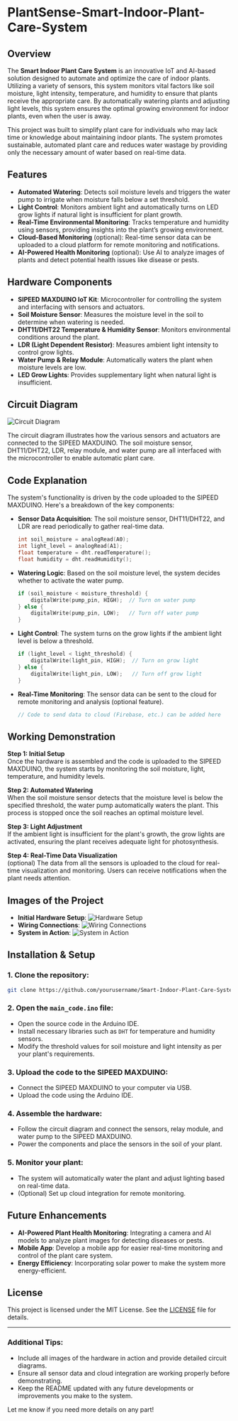 # PlantSense-Smart-Indoor-Plant-Care-System
## Overview

The **Smart Indoor Plant Care System** is an innovative IoT and AI-based solution designed to automate and optimize the care of indoor plants. Utilizing a variety of sensors, this system monitors vital factors like soil moisture, light intensity, temperature, and humidity to ensure that plants receive the appropriate care. By automatically watering plants and adjusting light levels, this system ensures the optimal growing environment for indoor plants, even when the user is away.

This project was built to simplify plant care for individuals who may lack time or knowledge about maintaining indoor plants. The system promotes sustainable, automated plant care and reduces water wastage by providing only the necessary amount of water based on real-time data.

## Features

- **Automated Watering**: Detects soil moisture levels and triggers the water pump to irrigate when moisture falls below a set threshold.
- **Light Control**: Monitors ambient light and automatically turns on LED grow lights if natural light is insufficient for plant growth.
- **Real-Time Environmental Monitoring**: Tracks temperature and humidity using sensors, providing insights into the plant’s growing environment.
- **Cloud-Based Monitoring** (optional): Real-time sensor data can be uploaded to a cloud platform for remote monitoring and notifications.
- **AI-Powered Health Monitoring** (optional): Use AI to analyze images of plants and detect potential health issues like disease or pests.

## Hardware Components

- **SIPEED MAXDUINO IoT Kit**: Microcontroller for controlling the system and interfacing with sensors and actuators.
- **Soil Moisture Sensor**: Measures the moisture level in the soil to determine when watering is needed.
- **DHT11/DHT22 Temperature & Humidity Sensor**: Monitors environmental conditions around the plant.
- **LDR (Light Dependent Resistor)**: Measures ambient light intensity to control grow lights.
- **Water Pump & Relay Module**: Automatically waters the plant when moisture levels are low.
- **LED Grow Lights**: Provides supplementary light when natural light is insufficient.

## Circuit Diagram

![Circuit Diagram](diagrams/circuit_diagram.png)

The circuit diagram illustrates how the various sensors and actuators are connected to the SIPEED MAXDUINO. The soil moisture sensor, DHT11/DHT22, LDR, relay module, and water pump are all interfaced with the microcontroller to enable automatic plant care.

## Code Explanation

The system's functionality is driven by the code uploaded to the SIPEED MAXDUINO. Here's a breakdown of the key components:

- **Sensor Data Acquisition**: The soil moisture sensor, DHT11/DHT22, and LDR are read periodically to gather real-time data.
  
  ```cpp
  int soil_moisture = analogRead(A0);
  int light_level = analogRead(A1);
  float temperature = dht.readTemperature();
  float humidity = dht.readHumidity();
  ```

- **Watering Logic**: Based on the soil moisture level, the system decides whether to activate the water pump.
  
  ```cpp
  if (soil_moisture < moisture_threshold) {
      digitalWrite(pump_pin, HIGH);  // Turn on water pump
  } else {
      digitalWrite(pump_pin, LOW);   // Turn off water pump
  }
  ```

- **Light Control**: The system turns on the grow lights if the ambient light level is below a threshold.
  
  ```cpp
  if (light_level < light_threshold) {
      digitalWrite(light_pin, HIGH);  // Turn on grow light
  } else {
      digitalWrite(light_pin, LOW);   // Turn off grow light
  }
  ```

- **Real-Time Monitoring**: The sensor data can be sent to the cloud for remote monitoring and analysis (optional feature).
  
  ```cpp
  // Code to send data to cloud (Firebase, etc.) can be added here
  ```

## Working Demonstration

**Step 1: Initial Setup**  
Once the hardware is assembled and the code is uploaded to the SIPEED MAXDUINO, the system starts by monitoring the soil moisture, light, temperature, and humidity levels.

**Step 2: Automated Watering**  
When the soil moisture sensor detects that the moisture level is below the specified threshold, the water pump automatically waters the plant. This process is stopped once the soil reaches an optimal moisture level.

**Step 3: Light Adjustment**  
If the ambient light is insufficient for the plant's growth, the grow lights are activated, ensuring the plant receives adequate light for photosynthesis.

**Step 4: Real-Time Data Visualization**  
(optional) The data from all the sensors is uploaded to the cloud for real-time visualization and monitoring. Users can receive notifications when the plant needs attention.

## Images of the Project

- **Initial Hardware Setup**: ![Hardware Setup](images/setup.jpg)
- **Wiring Connections**: ![Wiring Connections](images/wiring.jpg)
- **System in Action**: ![System in Action](images/demo.jpg)

## Installation & Setup

### 1. Clone the repository:
```bash
git clone https://github.com/yourusername/Smart-Indoor-Plant-Care-System.git
```

### 2. Open the `main_code.ino` file:
- Open the source code in the Arduino IDE.
- Install necessary libraries such as `DHT` for temperature and humidity sensors.
- Modify the threshold values for soil moisture and light intensity as per your plant's requirements.

### 3. Upload the code to the SIPEED MAXDUINO:
- Connect the SIPEED MAXDUINO to your computer via USB.
- Upload the code using the Arduino IDE.

### 4. Assemble the hardware:
- Follow the circuit diagram and connect the sensors, relay module, and water pump to the SIPEED MAXDUINO.
- Power the components and place the sensors in the soil of your plant.

### 5. Monitor your plant:
- The system will automatically water the plant and adjust lighting based on real-time data.
- (Optional) Set up cloud integration for remote monitoring.

## Future Enhancements

- **AI-Powered Plant Health Monitoring**: Integrating a camera and AI models to analyze plant images for detecting diseases or pests.
- **Mobile App**: Develop a mobile app for easier real-time monitoring and control of the plant care system.
- **Energy Efficiency**: Incorporating solar power to make the system more energy-efficient.

## License

This project is licensed under the MIT License. See the [LICENSE](LICENSE) file for details.

---

### Additional Tips:
- Include all images of the hardware in action and provide detailed circuit diagrams.
- Ensure all sensor data and cloud integration are working properly before demonstrating.
- Keep the README updated with any future developments or improvements you make to the system.

Let me know if you need more details on any part!
